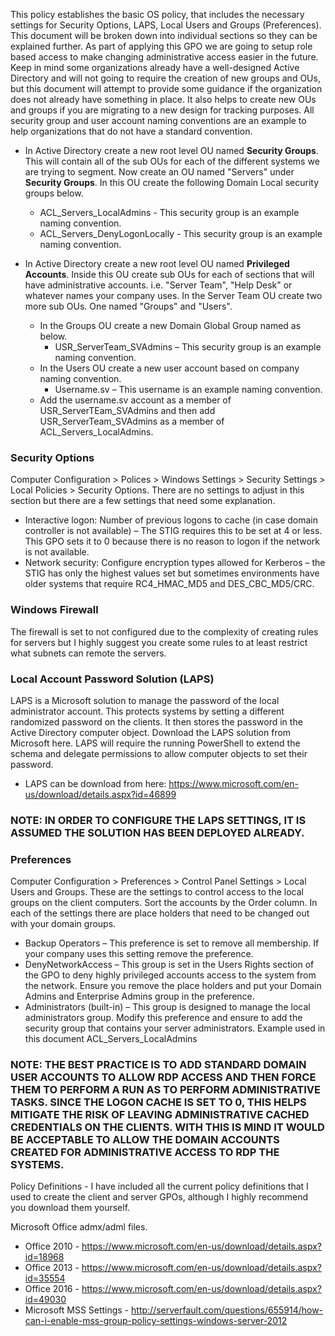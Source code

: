This policy establishes the basic OS policy, that includes the necessary settings for Security Options, LAPS, Local Users and Groups (Preferences).  This document will be broken down into individual sections so they can be explained further.  As part of applying this GPO we are going to setup role based access to make changing administrative access easier in the future.  Keep in mind some organizations already have a well-designed Active Directory and will not going to require the creation of new groups and OUs, but this document will attempt to provide some guidance if the organization does not already have something in place.  It also helps to create new OUs and groups if you are migrating to a new design for tracking purposes.  All security group and user account naming conventions are an example to help organizations that do not have a standard convention.  

* In Active Directory create a new root level OU named **Security Groups**.  This will contain all of the sub OUs for each of the different systems we are trying to segment.  Now create an OU named "Servers" under **Security Groups**.  In this OU create the following Domain Local security groups below.  
	* ACL_Servers_LocalAdmins - This security group is an example naming convention.  
	* ACL_Servers_DenyLogonLocally - This security group is an example naming convention.  

* In Active Directory create a new root level OU named **Privileged Accounts**.  Inside this OU create sub OUs for each of sections that will have administrative accounts. i.e. "Server Team", "Help Desk" or whatever names your company uses.  In the Server Team OU create two more sub OUs.  One named "Groups" and "Users".  
	* In the Groups OU create a new Domain Global Group named as below.  
		* USR_ServerTeam_SVAdmins – This security group is an example naming convention.  
	* In the Users OU create a new user account based on company naming convention.  
		* Username.sv – This username is an example naming convention.  
	* Add the username.sv account as a member of USR_ServerTEam_SVAdmins and then add USR_ServerTeam_SVAdmins as a member of ACL_Servers_LocalAdmins.  

### Security Options  

 Computer Configuration > Polices > Windows Settings > Security Settings > Local Policies > Security Options.  There are no settings to adjust in this section but there are a few settings that need some explanation.  

* Interactive logon: Number of previous logons to cache (in case domain controller is not available) – The STIG requires this to be set at 4 or less.  This GPO sets it to 0 because there is no reason to logon if the network is not available.  
* Network security: Configure encryption types allowed for Kerberos – the STIG has only the highest values set but sometimes environments have older systems that require RC4_HMAC_MD5 and DES_CBC_MD5/CRC.  

### Windows Firewall  
The firewall is set to not configured due to the complexity of creating rules for servers but I highly suggest you create some rules to at least restrict what subnets can remote the servers.  

### Local Account Password Solution (LAPS)  
LAPS is a Microsoft solution to manage the password of the local administrator account.  This protects systems by setting a different randomized password on the clients.  It then stores the password in the Active Directory computer object.  Download the LAPS solution from Microsoft here.  LAPS will require the running PowerShell to extend the schema and delegate permissions to allow computer objects to set their password.  

* LAPS can be download from here: https://www.microsoft.com/en-us/download/details.aspx?id=46899  

### NOTE: IN ORDER TO CONFIGURE THE LAPS SETTINGS, IT IS ASSUMED THE SOLUTION HAS BEEN DEPLOYED ALREADY.  

### Preferences  
Computer Configuration > Preferences > Control Panel Settings > Local Users and Groups.  These are the settings to control access to the local groups on the client computers.  Sort the accounts by the Order column.  In each of the settings there are place holders that need to be changed out with your domain groups.  

* Backup Operators – This preference is set to remove all membership.  If your company uses this setting remove the preference.  
* DenyNetworkAccess – This group is set in the Users Rights section of the GPO to deny highly privileged accounts access to the system from the network.  Ensure you remove the place holders and put your Domain Admins and Enterprise Admins group in the preference.  
* Administrators (built-in) – This group is designed to manage the local administrators group.  Modify this preference and ensure to add the security group that contains your server administrators.  Example used in this document ACL_Servers_LocalAdmins  

### NOTE:  THE BEST PRACTICE IS TO ADD STANDARD DOMAIN USER ACCOUNTS TO ALLOW RDP ACCESS AND THEN FORCE THEM TO PERFORM A RUN AS TO PERFORM ADMINISTRATIVE TASKS.  SINCE THE LOGON CACHE IS SET TO 0, THIS HELPS MITIGATE THE RISK OF LEAVING ADMINISTRATIVE CACHED CREDENTIALS ON THE CLIENTS. WITH THIS IS MIND IT WOULD BE ACCEPTABLE TO ALLOW THE DOMAIN ACCOUNTS CREATED FOR ADMINISTRATIVE ACCESS TO RDP THE SYSTEMS.  

Policy Definitions - I have included all the current policy definitions that I used to create the client and server GPOs, although I highly recommend you download them yourself.  

Microsoft Office admx/adml files.  
* Office 2010 - https://www.microsoft.com/en-us/download/details.aspx?id=18968  
* Office 2013 - https://www.microsoft.com/en-us/download/details.aspx?id=35554  
* Office 2016 - https://www.microsoft.com/en-us/download/details.aspx?id=49030  
* Microsoft MSS Settings - http://serverfault.com/questions/655914/how-can-i-enable-mss-group-policy-settings-windows-server-2012  
